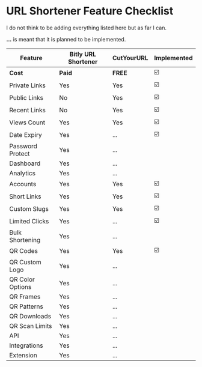 # URL Shortener Feature Checklist

I do not think to be adding everything listed here but as far I can.

**...** is meant that it is planned to be implemented.

| Feature          | Bitly URL Shortener | CutYourURL | Implemented |
|------------------|---------------------|------------|---------|
| **Cost**         | **Paid**            | **FREE**   | ☑️      |
| Private Links    | Yes                 | Yes        | ☑️️       |
| Public Links     | No                  | Yes        |☑️ ️       |
| Recent Links     | No                  | Yes        | ☑️️     |
| Views Count      | Yes                 | Yes        | ☑️      |
| Date Expiry      | Yes                 | ...        |   ☑️      |
| Password Protect | Yes                 | ...        |         |
| Dashboard        | Yes                 | ...        | ️       |
| Analytics        | Yes                 | ...        | ️       |
| Accounts         | Yes                 | Yes        | ☑️ ️    |
| Short Links      | Yes                 | Yes        | ☑️      |
| Custom Slugs     | Yes                 | Yes        | ☑️      |
| Limited Clicks   | Yes                 | ...        | ☑️️       |
| Bulk Shortening  | Yes                 | ...        | ️       |
| QR Codes         | Yes                 | Yes        | ☑️      |
| QR Custom Logo   | Yes                 | ...        | ️       |
| QR Color Options | Yes                 | ...        | ️       |
| QR Frames        | Yes                 | ...        |         |
| QR Patterns      | Yes                 | ...        | ️       |
| QR Downloads     | Yes                 | ...        | ️       |
| QR Scan Limits   | Yes                 | ...        | ️       |
| API              | Yes                 | ...        | ️       |
| Integrations     | Yes                 | ...        | ️       |
| Extension        | Yes                 | ...        |         |
